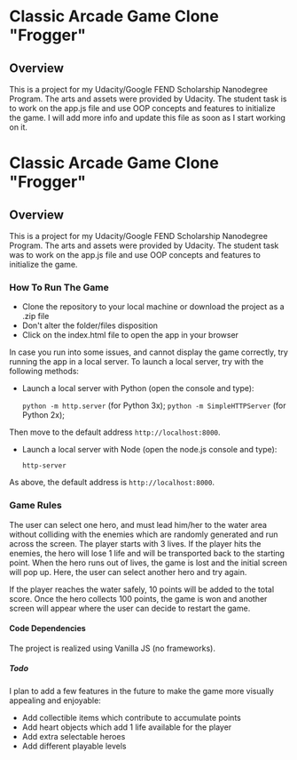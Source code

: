 # Classic Arcade Game Clone "Frogger"

## Overview
This is a project for my Udacity/Google FEND Scholarship Nanodegree Program. The arts and assets were provided by Udacity. 
The student task is to work on the app.js file and use OOP concepts and features to initialize the game.
I will add more info and update this file as soon as I start working on it.
# Classic Arcade Game Clone "Frogger"

## Overview
This is a project for my Udacity/Google FEND Scholarship Nanodegree Program. The arts and assets were provided by Udacity. 
The student task was to work on the app.js file and use OOP concepts and features to initialize the game.

### How To Run The Game
+ Clone the repository to your local machine or download the project as a .zip file
+ Don't alter the folder/files disposition
+ Click on the index.html file to open the app in your browser

In case you run into some issues, and cannot display the game correctly, try running the app in a local server. To launch a local server, try with the following methods: 

+ Launch a local server with Python (open the console and type):

  `python -m http.server` (for Python 3x);
  `python -m SimpleHTTPServer` (for Python 2x);

Then move to the default address `http://localhost:8000`.

+ Launch a local server with Node (open the node.js console and type):

  `http-server`

As above, the default address is `http://localhost:8000`.

### Game Rules
The user can select one hero, and must lead him/her to the water area without colliding with the enemies which are randomly generated and run across the screen. The player starts with 3 lives. If the player hits the enemies, the hero will lose 1 life and will be transported back to the starting point. 
When the hero runs out of lives, the game is lost and the initial screen will pop up. Here, the user can select another hero and try again.

If the player reaches the water safely, 10 points will be added to the total score. 
Once the hero collects 100 points, the game is won and another screen will appear where the user can decide to restart the game. 

#### Code Dependencies
The project is realized using Vanilla JS (no frameworks). 

##### Todo
I plan to add a few features in the future to make the game more visually appealing and enjoyable: 

+ Add collectible items which contribute to accumulate points
+ Add heart objects which add 1 life available for the player
+ Add extra selectable heroes
+ Add different playable levels

